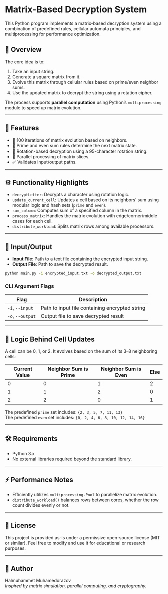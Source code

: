 # Matrix-Based Decryption System

This Python program implements a matrix-based decryption system using a combination of predefined rules, cellular automata principles, and multiprocessing for performance optimization.

## 🧠 Overview

The core idea is to:
1. Take an input string.
2. Generate a square matrix from it.
3. Evolve this matrix through cellular rules based on prime/even neighbor sums.
4. Use the updated matrix to decrypt the string using a rotation cipher.

The process supports **parallel computation** using Python’s `multiprocessing` module to speed up matrix evolution.

---

## 🧪 Features

- 🔁 100 iterations of matrix evolution based on neighbors.
- 🧮 Prime and even sum rules determine the next matrix state.
- 🔐 Rotation-based decryption using a 95-character rotation string.
- 🚀 Parallel processing of matrix slices.
- ✅ Validates input/output paths.

---

## ⚙️ Functionality Highlights

- `decryptLetter`: Decrypts a character using rotation logic.
- `update_current_cell`: Updates a cell based on its neighbors’ sum using modular logic and hash sets (`prime` and `even`).
- `sum_column`: Computes sum of a specified column in the matrix.
- `process_matrix`: Handles the matrix evolution with edge/corner/middle cases for each cell.
- `distribute_workload`: Splits matrix rows among available processors.

---

## 📂 Input/Output

- **Input File**: Path to a text file containing the encrypted input string.
- **Output File**: Path to save the decrypted result.

```bash
python main.py -i encrypted_input.txt -o decrypted_output.txt
```

### CLI Argument Flags

| Flag | Description |
|------|-------------|
| `-i`, `--input` | Path to input file containing encrypted string |
| `-o`, `--output` | Output file to save decrypted result |

---

## 🧮 Logic Behind Cell Updates

A cell can be 0, 1, or 2. It evolves based on the sum of its 3–8 neighboring cells:

| Current Value | Neighbor Sum is Prime | Neighbor Sum is Even | Else |
|---------------|------------------------|-----------------------|------|
| 0             | 0                      | 1                     | 2    |
| 1             | 1                      | 2                     | 0    |
| 2             | 2                      | 0                     | 1    |

The predefined `prime` set includes: `{2, 3, 5, 7, 11, 13}`  
The predefined `even` set includes: `{0, 2, 4, 6, 8, 10, 12, 14, 16}`

---

## 🛠️ Requirements

- Python 3.x
- No external libraries required beyond the standard library.

---

## ⚡ Performance Notes

- Efficiently utilizes `multiprocessing.Pool` to parallelize matrix evolution.
- `distribute_workload()` balances rows between cores, whether the row count divides evenly or not.

---

## 📝 License

This project is provided as-is under a permissive open-source license (MIT or similar). Feel free to modify and use it for educational or research purposes.

---

## 👤 Author

Halmuhammet Muhamedorazov  
*Inspired by matrix simulation, parallel computing, and cryptography.*

